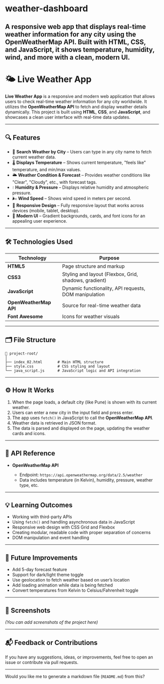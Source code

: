 # weather-dashboard
A responsive web app that displays real-time weather information for any city using the OpenWeatherMap API. Built with HTML, CSS, and JavaScript, it shows temperature, humidity, wind, and more with a clean, modern UI.
---

# 🌤️ Live Weather App

**Live Weather App** is a responsive and modern web application that allows users to check real-time weather information for any city worldwide. It utilizes the **OpenWeatherMap API** to fetch and display weather details dynamically. This project is built using **HTML**, **CSS**, and **JavaScript**, and showcases a clean user interface with real-time data updates.

---

## 🔍 Features

* 🔎 **Search Weather by City** – Users can type in any city name to fetch current weather data.
* 🌡️ **Displays Temperature** – Shows current temperature, "feels like" temperature, and min/max values.
* 🌥️ **Weather Condition & Forecast** – Provides weather conditions like "Clear", "Cloudy", etc., with forecast tags.
* 💧 **Humidity & Pressure** – Displays relative humidity and atmospheric pressure.
* 🌬️ **Wind Speed** – Shows wind speed in meters per second.
* 📱 **Responsive Design** – Fully responsive layout that works across devices (mobile, tablet, desktop).
* 🎨 **Modern UI** – Gradient backgrounds, cards, and font icons for an appealing user experience.

---

## 🛠️ Technologies Used

| Technology             | Purpose                                               |
| ---------------------- | ----------------------------------------------------- |
| **HTML5**              | Page structure and markup                             |
| **CSS3**               | Styling and layout (Flexbox, Grid, shadows, gradient) |
| **JavaScript**         | Dynamic functionality, API requests, DOM manipulation |
| **OpenWeatherMap API** | Source for real-time weather data                     |
| **Font Awesome**       | Icons for weather visuals                             |

---

## 🗂️ File Structure

```
📁 project-root/
│
├── index_02.html       # Main HTML structure
├── style.css           # CSS styling and layout
└── java_script.js      # JavaScript logic and API integration
```

---

## ⚙️ How It Works

1. When the page loads, a default city (like Pune) is shown with its current weather.
2. Users can enter a new city in the input field and press enter.
3. The app uses `fetch()` in JavaScript to call the **OpenWeatherMap API**.
4. Weather data is retrieved in JSON format.
5. The data is parsed and displayed on the page, updating the weather cards and icons.

---

## 🔗 API Reference

* **OpenWeatherMap API**

  * Endpoint: `https://api.openweathermap.org/data/2.5/weather`
  * Data includes temperature (in Kelvin), humidity, pressure, weather type, etc.

---

## 💡 Learning Outcomes

* Working with third-party APIs
* Using `fetch()` and handling asynchronous data in JavaScript
* Responsive web design with CSS Grid and Flexbox
* Creating modular, readable code with proper separation of concerns
* DOM manipulation and event handling

---

## 🧪 Future Improvements

* Add 5-day forecast feature
* Support for dark/light theme toggle
* Use geolocation to fetch weather based on user’s location
* Add loading animation while data is being fetched
* Convert temperatures from Kelvin to Celsius/Fahrenheit toggle

---

## 📸 Screenshots

*(You can add screenshots of the project here)*

---

## 📬 Feedback or Contributions

If you have any suggestions, ideas, or improvements, feel free to open an issue or contribute via pull requests.

---

Would you like me to generate a markdown file (`README.md`) from this?
